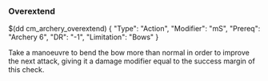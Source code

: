 ### Overextend

$(dd cm_archery_overextend)
{ "Type": "Action",
	"Modifier": "mS",
	"Prereq": "Archery 6",
	"DR": "-1",
	"Limitation": "Bows"
}

Take a manoeuvre to bend the bow more than normal in order to improve 
the next attack, giving it a damage modifier equal to the success
margin of this check. 
